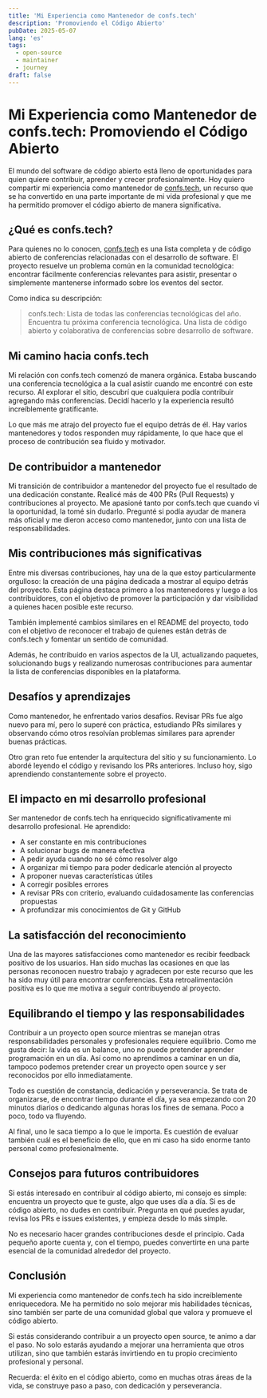 ```yaml
---
title: 'Mi Experiencia como Mantenedor de confs.tech'
description: 'Promoviendo el Código Abierto'
pubDate: 2025-05-07
lang: 'es'
tags:
  - open-source
  - maintainer
  - journey
draft: false
---
```


<!-- ![confs.tech maintainer](../../assets/images/blog/oss/confs-.png) -->

# Mi Experiencia como Mantenedor de confs.tech: Promoviendo el Código Abierto

El mundo del software de código abierto está lleno de oportunidades para quien quiere contribuir, aprender y crecer profesionalmente. Hoy quiero compartir mi experiencia como mantenedor de [confs.tech](https://confs.tech), un recurso que se ha convertido en una parte importante de mi vida profesional y que me ha permitido promover el código abierto de manera significativa.

## ¿Qué es confs.tech?

Para quienes no lo conocen, [confs.tech](https://confs.tech) es una lista completa y de código abierto de conferencias relacionadas con el desarrollo de software. El proyecto resuelve un problema común en la comunidad tecnológica: encontrar fácilmente conferencias relevantes para asistir, presentar o simplemente mantenerse informado sobre los eventos del sector.

Como indica su descripción:

> confs.tech: Lista de todas las conferencias tecnológicas del año. Encuentra tu próxima conferencia tecnológica. Una lista de código abierto y colaborativa de conferencias sobre desarrollo de software.

## Mi camino hacia confs.tech

Mi relación con confs.tech comenzó de manera orgánica. Estaba buscando una conferencia tecnológica a la cual asistir cuando me encontré con este recurso. Al explorar el sitio, descubrí que cualquiera podía contribuir agregando más conferencias. Decidí hacerlo y la experiencia resultó increíblemente gratificante.

Lo que más me atrajo del proyecto fue el equipo detrás de él. Hay varios mantenedores y todos responden muy rápidamente, lo que hace que el proceso de contribución sea fluido y motivador.

## De contribuidor a mantenedor

Mi transición de contribuidor a mantenedor del proyecto fue el resultado de una dedicación constante. Realicé más de 400 PRs (Pull Requests) y contribuciones al proyecto. Me apasioné tanto por confs.tech que cuando vi la oportunidad, la tomé sin dudarlo. Pregunté si podía ayudar de manera más oficial y me dieron acceso como mantenedor, junto con una lista de responsabilidades.

## Mis contribuciones más significativas

Entre mis diversas contribuciones, hay una de la que estoy particularmente orgulloso: la creación de una página dedicada a mostrar al equipo detrás del proyecto. Esta página destaca primero a los mantenedores y luego a los contribuidores, con el objetivo de promover la participación y dar visibilidad a quienes hacen posible este recurso.

También implementé cambios similares en el README del proyecto, todo con el objetivo de reconocer el trabajo de quienes están detrás de confs.tech y fomentar un sentido de comunidad.

Además, he contribuido en varios aspectos de la UI, actualizando paquetes, solucionando bugs y realizando numerosas contribuciones para aumentar la lista de conferencias disponibles en la plataforma.

## Desafíos y aprendizajes

Como mantenedor, he enfrentado varios desafíos. Revisar PRs fue algo nuevo para mí, pero lo superé con práctica, estudiando PRs similares y observando cómo otros resolvían problemas similares para aprender buenas prácticas.

Otro gran reto fue entender la arquitectura del sitio y su funcionamiento. Lo abordé leyendo el código y revisando los PRs anteriores. Incluso hoy, sigo aprendiendo constantemente sobre el proyecto.

## El impacto en mi desarrollo profesional

Ser mantenedor de confs.tech ha enriquecido significativamente mi desarrollo profesional. He aprendido:

- A ser constante en mis contribuciones
- A solucionar bugs de manera efectiva
- A pedir ayuda cuando no sé cómo resolver algo
- A organizar mi tiempo para poder dedicarle atención al proyecto
- A proponer nuevas características útiles
- A corregir posibles errores
- A revisar PRs con criterio, evaluando cuidadosamente las conferencias propuestas
- A profundizar mis conocimientos de Git y GitHub

## La satisfacción del reconocimiento

Una de las mayores satisfacciones como mantenedor es recibir feedback positivo de los usuarios. Han sido muchas las ocasiones en que las personas reconocen nuestro trabajo y agradecen por este recurso que les ha sido muy útil para encontrar conferencias. Esta retroalimentación positiva es lo que me motiva a seguir contribuyendo al proyecto.

## Equilibrando el tiempo y las responsabilidades

Contribuir a un proyecto open source mientras se manejan otras responsabilidades personales y profesionales requiere equilibrio. Como me gusta decir: la vida es un balance, uno no puede pretender aprender programación en un día. Así como no aprendimos a caminar en un día, tampoco podemos pretender crear un proyecto open source y ser reconocidos por ello inmediatamente.

Todo es cuestión de constancia, dedicación y perseverancia. Se trata de organizarse, de encontrar tiempo durante el día, ya sea empezando con 20 minutos diarios o dedicando algunas horas los fines de semana. Poco a poco, todo va fluyendo.

Al final, uno le saca tiempo a lo que le importa. Es cuestión de evaluar también cuál es el beneficio de ello, que en mi caso ha sido enorme tanto personal como profesionalmente.

## Consejos para futuros contribuidores

Si estás interesado en contribuir al código abierto, mi consejo es simple: encuentra un proyecto que te guste, algo que uses día a día. Si es de código abierto, no dudes en contribuir. Pregunta en qué puedes ayudar, revisa los PRs e issues existentes, y empieza desde lo más simple.

No es necesario hacer grandes contribuciones desde el principio. Cada pequeño aporte cuenta y, con el tiempo, puedes convertirte en una parte esencial de la comunidad alrededor del proyecto.

## Conclusión

Mi experiencia como mantenedor de confs.tech ha sido increíblemente enriquecedora. Me ha permitido no solo mejorar mis habilidades técnicas, sino también ser parte de una comunidad global que valora y promueve el código abierto.

Si estás considerando contribuir a un proyecto open source, te animo a dar el paso. No solo estarás ayudando a mejorar una herramienta que otros utilizan, sino que también estarás invirtiendo en tu propio crecimiento profesional y personal.

Recuerda: el éxito en el código abierto, como en muchas otras áreas de la vida, se construye paso a paso, con dedicación y perseverancia.
